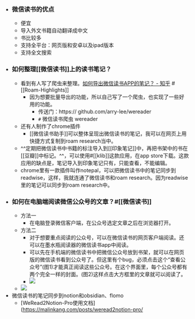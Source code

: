 - ### 微信读书的优点
    - 便宜
    - 导入外文书籍自动翻译成中文
    - 书比较多
    - 支持全平台：网页版和安卓以及ipad版本
    - 支持全文搜索
- ### 如何整理[[微信读书]]上的读书笔记？
    - 看到有人写了爬虫来整理。[如何导出微信读书APP的笔记？ - 知乎](https://www.zhihu.com/question/51694332) #[[Roam-Highlights]]
        - 因为想要批量导出的功能，所以自己写了一个爬虫，也实现了一些好用的功能。
            - 传送门：https:// github.com/arry-lee/wereader
            - `#` 微信读书爬虫 wereader
    - 还有人制作了chrome插件
        - [[微信读书助手]]可以整体呈现出微信读书的笔记，我可以在网页上用快捷方式复制到roam research当中。
    - ^^定期把微信读书中书籍的标注导入到[[印象笔记]]中，再把书架中的书在[[豆瓣]]中标记。^^，可以使用#[[klib]]这款应用，在app store下载。这款应用的缺点是，笔记导入到印象笔记只有，只能查看，不能编辑。
    - chrome里有一款插件叫作notepal，可以把微信读书中的笔记同步到readwise，这样，我就连通了微信读书和roam research。因为readwise里的笔记可以同步到roam research中。
- ### 如何在电脑端阅读微信公众号的文章？#[[微信读书]] 
    - 方法一
        - 在电脑登录微信客户端，在公众号选定文章之后在浏览器打开。
    - 方法二
        - 对于想要重点阅读的公众号，可以在微信读书的网页客户端阅读。还可以在墨水瓶阅读器的微信读书app中阅读。
        - 可以先在手机端的微信读书中把微信公众号放到书架，就可以在网页版的微信读书看到公众号了。但这里有个bug，必须点击这个“查看公众号”(图1)才能真正阅读这些公众号。在这个界面里，每个公众号都有两个完全一样的封面。(图2)这样点击大方框里的文章就可以阅读了。
        - ![](https://firebasestorage.googleapis.com/v0/b/firescript-577a2.appspot.com/o/imgs%2Fapp%2Fxinyiheng%2FLBSSq-ifRF.png?alt=media&token=eb078fa6-6b82-4c2b-bc7d-a06ddee423f1)
    - ![](https://firebasestorage.googleapis.com/v0/b/firescript-577a2.appspot.com/o/imgs%2Fapp%2Fxinyiheng%2FqtL9jxaGNM.png?alt=media&token=d66928de-9c0b-4713-9896-0d2e68823d77)
- 微信读书的笔记同步到notion和obsidian、flomo
    - [WeRead2Notion-Pro使用文档](https://malinkang.com/posts/weread2notion-pro/
